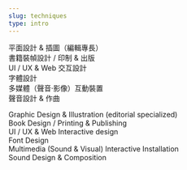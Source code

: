 ```yaml
---
slug: techniques
type: intro
---
```

<!-- contributors -->

平面設計 & 插圖（編輯專長）<br/>書籍裝幀設計 / 印制 & 出版<br/>UI / UX & Web 交互設計<br/>字體設計<br/>多媒體（聲音·影像）互動裝置<br/>聲音設計 & 作曲

<!-- lang -->

Graphic Design & Illustration (editorial specialized)<br/>Book Design / Printing & Publishing<br/>UI / UX & Web Interactive design<br/>Font Design<br/>Multimedia (Sound & Visual) Interactive Installation<br/>Sound Design & Composition
